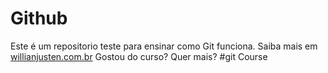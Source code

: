 # Github
Este é um repositorio teste para ensinar como Git funciona.
Saiba mais em [willianjusten.com.br](http:/willianjusten.com.br)
Gostou do curso? Quer mais?
#git Course 
